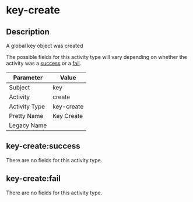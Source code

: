 key-create
==========

Description
-----------
A global key object was created

The possible fields for this activity type will vary depending on whether the activity was a [success](#key-createsuccess) or a [fail](#key-createfail).

| Parameter     | Value      |
| ------------- | ---------- |
| Subject       | key        |
| Activity      | create     |
| Activity Type | key-create |
| Pretty Name   | Key Create |
| Legacy Name   |            |

key-create:success
------------------

There are no fields for this activity type.


key-create:fail
---------------

There are no fields for this activity type.
